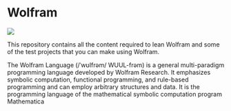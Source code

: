 # Wolfram
![](https://github.com/amandewatnitrr/Wolfram/blob/main/imgs/download%20(1).png)

This repository contains all the content required to lean Wolfram and some of the test projects that you can make using Wolfram.

The Wolfram Language (/ˈwʊlfrəm/ WUUL-frəm) is a general multi-paradigm programming language developed by Wolfram Research. It emphasizes symbolic computation, functional programming, and rule-based programming and can employ arbitrary structures and data. It is the programming language of the mathematical symbolic computation program Mathematica
